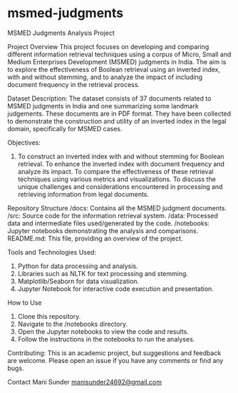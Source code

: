 # msmed-judgments
MSMED Judgments Analysis Project

Project Overview
This project focuses on developing and comparing different information retrieval techniques using a corpus of Micro, Small and Medium Enterprises Development (MSMED) judgments in India. The aim is to explore the effectiveness of Boolean retrieval using an inverted index, with and without stemming, and to analyze the impact of including document frequency in the retrieval process.

Dataset Description:
The dataset consists of 37 documents related to MSMED judgments in India and one summarizing some landmark judgements. These documents are in PDF format. They have been collected to demonstrate the construction and utility of an inverted index in the legal domain, specifically for MSMED cases.

Objectives:
1. To construct an inverted index with and without stemming for Boolean retrieval.
To enhance the inverted index with document frequency and analyze its impact.
To compare the effectiveness of these retrieval techniques using various metrics and visualizations.
To discuss the unique challenges and considerations encountered in processing and retrieving information from legal documents.

Repository Structure
/docs: Contains all the MSMED judgment documents.
/src: Source code for the information retrieval system.
/data: Processed data and intermediate files used/generated by the code.
/notebooks: Jupyter notebooks demonstrating the analysis and comparisons.
README.md: This file, providing an overview of the project.

Tools and Technologies Used:
1. Python for data processing and analysis.
2. Libraries such as NLTK for text processing and stemming.
3. Matplotlib/Seaborn for data visualization.
4. Jupyter Notebook for interactive code execution and presentation.

How to Use
1. Clone this repository.
2. Navigate to the /notebooks directory.
3. Open the Jupyter notebooks to view the code and results.
4. Follow the instructions in the notebooks to run the analyses.

Contributing:
This is an academic project, but suggestions and feedback are welcome. Please open an issue if you have any comments or find any bugs.

Contact
Mani Sunder
manisunder24692@gmail.com
